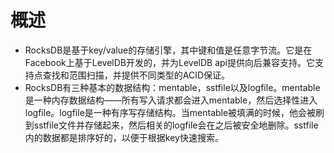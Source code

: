 # 概述

* RocksDB是基于key/value的存储引擎，其中键和值是任意字节流。它是在Facebook上基于LevelDB开发的，并为LevelDB api提供向后兼容支持。它支持点查找和范围扫描，并提供不同类型的ACID保证。
* RocksDB有三种基本的数据结构：mentable，sstfile以及logfile。mentable是一种内存数据结构——所有写入请求都会进入mentable，然后选择性进入logfile。logfile是一种有序写存储结构。当mentable被填满的时候，他会被刷到sstfile文件并存储起来，然后相关的logfile会在之后被安全地删除。sstfile内的数据都是排序好的，以便于根据key快速搜索。